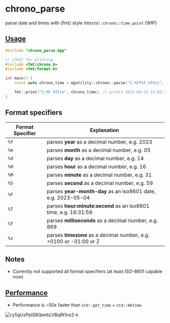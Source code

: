 # chrono_parse
parse date and times with {fmt} style into`std::chrono::time_point` {WIP} 

## [Usage](https://godbolt.org/z/nb3qdMYza)
```C++
#include "chrono_parse.hpp"

// {fmt} for printing
#include <fmt/chrono.h>
#include <fmt/format.h>

int main() {
    const auto chrono_time = mgutility::chrono::parse("{:%FT%T.%f%z}", "2023-04-16T00:05:23.999+0100");

    fmt::print("{:%F %T}\n", chrono_time); // prints 2023-04-15 23:05:23.999000000 ({fmt} trunk version)
}
```

## Format specifiers
| Format Specifier | Explanation |
|--|--|
| `%Y` | parses **year** as a decimal number, e.g. 2023 |
| `%m` | parses **month** as a decimal number, e.g. 05 |
| `%d` | parses **day** as a decimal number, e.g. 14 |
| `%H` | parses **hour** as a decimal number, e.g. 16 |
| `%M` | parses **minute** as a decimal number, e.g. 31 |
| `%S` | parses **second** as a decimal number, e.g. 59 |
| `%F` | parses **year-month-day** as an iso8601 date, e.g. 2023-05-04 |
| `%T` | parses **hour:minute:second** as an iso8601 time, e.g. 16:31:59 |
| `%f` | parses **milliseconds** as a decimal number, e.g. 869 |
| `%z` | parses **timezone** as a decimal number, e.g. +0100 or -01:00 or Z |

## Notes
- Currently not supported all format specifiers (at least ISO-8601 capable now)

## [Performance](https://quick-bench.com/q/ry5gUzPplSBQenbLVBqRt1ns2-k)
- Performance is ~50x faster than `std::get_time` + `std::mktime`.

![ry5gUzPplSBQenbLVBqRt1ns2-k](https://user-images.githubusercontent.com/12413639/234938992-93cd1cb0-3a17-4466-99ae-b08cd3d3c8ff.png)





